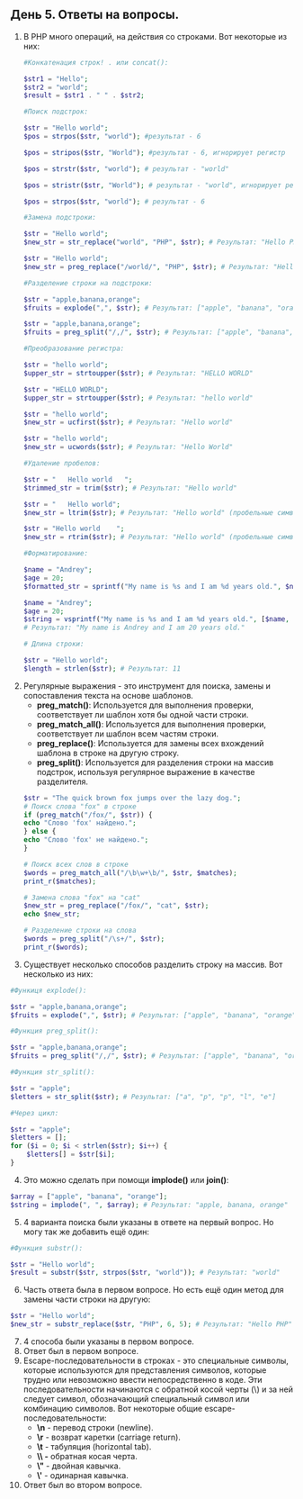 ## День 5. Ответы на вопросы.
1. В PHP много операций, на действия со строками. Вот некоторые из них:
    ```php
    #Конкатенация строк! . или concat():

    $str1 = "Hello";
    $str2 = "world";
    $result = $str1 . " " . $str2;

    #Поиск подстрок:

    $str = "Hello world";
    $pos = strpos($str, "world"); #результат - 6

    $pos = stripos($str, "World"); #результат - 6, игнорирует регистр

    $pos = strstr($str, "world"); # результат - "world"

    $pos = stristr($str, "World"); # результат - "world", игнорирует регистр

    $pos = strpos($str, "world"); # результат - 6

    #Замена подстроки:

    $str = "Hello world";
    $new_str = str_replace("world", "PHP", $str); # Результат: "Hello PHP"

    $str = "Hello world";
    $new_str = preg_replace("/world/", "PHP", $str); # Результат: "Hello PHP"

    #Разделение строки на подстроки:

    $str = "apple,banana,orange";
    $fruits = explode(",", $str); # Результат: ["apple", "banana", "orange"]

    $str = "apple,banana,orange";
    $fruits = preg_split("/,/", $str); # Результат: ["apple", "banana", "orange"]

    #Преобразование регистра:

    $str = "hello world";
    $upper_str = strtoupper($str); # Результат: "HELLO WORLD"

    $str = "HELLO WORLD";
    $upper_str = strtoupper($str); # Результат: "hello world"

    $str = "hello world";
    $new_str = ucfirst($str); # Результат: "Hello world"

    $str = "hello world";
    $new_str = ucwords($str); # Результат: "Hello World"

    #Удаление пробелов:

    $str = "   Hello world   ";
    $trimmed_str = trim($str); # Результат: "Hello world"

    $str = "   Hello world";
    $new_str = ltrim($str); # Результат: "Hello world" (пробельные символы удалены с начала строки)

    $str = "Hello world    ";
    $new_str = rtrim($str); # Результат: "Hello world" (пробельные символы удалены с конца строки)

    #Форматирование:

    $name = "Andrey";
    $age = 20;
    $formatted_str = sprintf("My name is %s and I am %d years old.", $name, $age); # Результат: "My name is Andrey and I am 20 years old."

    $name = "Andrey";
    $age = 20;
    $string = vsprintf("My name is %s and I am %d years old.", [$name, $age]);
    # Результат: "My name is Andrey and I am 20 years old."

    # Длина строки:

    $str = "Hello world";
    $length = strlen($str); # Результат: 11
    ```
2. Регулярные выражения - это инструмент для поиска, замены и сопоставления текста на основе шаблонов. 
    - **preg_match()**: Используется для выполнения проверки, соответствует ли шаблон хотя бы одной части строки.
    - **preg_match_all()**: Используется для выполнения проверки, соответствует ли шаблон всем частям строки.
    - **preg_replace()**: Используется для замены всех вхождений шаблона в строке на другую строку.
    - **preg_split()**: Используется для разделения строки на массив подстрок, используя регулярное выражение в качестве разделителя.<br>
    ```php
    $str = "The quick brown fox jumps over the lazy dog.";
    # Поиск слова "fox" в строке
    if (preg_match("/fox/", $str)) {
    echo "Слово 'fox' найдено.";
    } else {
    echo "Слово 'fox' не найдено.";
    }

    # Поиск всех слов в строке
    $words = preg_match_all("/\b\w+\b/", $str, $matches);
    print_r($matches);

    # Замена слова "fox" на "cat"
    $new_str = preg_replace("/fox/", "cat", $str);
    echo $new_str;

    # Разделение строки на слова
    $words = preg_split("/\s+/", $str);
    print_r($words);
    ```
3. Существует несколько способов разделить строку на массив. Вот несколько из них:
```php
#Функиця explode():

$str = "apple,banana,orange";
$fruits = explode(",", $str); # Результат: ["apple", "banana", "orange"]

#Функция preg_split():

$str = "apple,banana,orange";
$fruits = preg_split("/,/", $str); # Результат: ["apple", "banana", "orange"]

#Функция str_split():

$str = "apple";
$letters = str_split($str); # Результат: ["a", "p", "p", "l", "e"]

#Через цикл:

$str = "apple";
$letters = [];
for ($i = 0; $i < strlen($str); $i++) {
    $letters[] = $str[$i];
}
```
4. Это можно сделать при помощи **implode()** или **join()**:
```php
$array = ["apple", "banana", "orange"];
$string = implode(", ", $array); # Результат: "apple, banana, orange"
```
5. 4 варианта поиска были указаны в ответе на первый вопрос. Но могу так же добавить ещё один:
```php
#Функция substr():

$str = "Hello world";
$result = substr($str, strpos($str, "world")); # Результат: "world"
```
6. Часть ответа была в первом вопросе. Но есть ещё один метод для замены части строки на другую:
```php
$str = "Hello world";
$new_str = substr_replace($str, "PHP", 6, 5); # Результат: "Hello PHP"
```
7. 4 способа были указаны в первом вопросе.
8. Ответ был в первом вопросе.
9. Escape-последовательности в строках - это специальные символы, которые используются для представления символов, которые трудно или невозможно ввести непосредственно в коде. Эти последовательности начинаются с обратной косой черты (\\) и за ней следует символ, обозначающий специальный символ или комбинацию символов. Вот некоторые общие escape-последовательности:
    - **\n** - перевод строки (newline).
    - **\r** - возврат каретки (carriage return).
    - **\t** - табуляция (horizontal tab).
    - **\\\ -** обратная косая черта.
    - **\\"** - двойная кавычка.
    - **\\'** - одинарная кавычка.
10. Ответ был во втором вопросе.